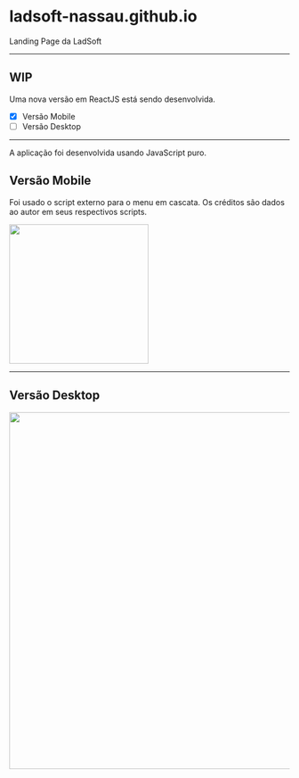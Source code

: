 # ladsoft-nassau.github.io
Landing Page da LadSoft

-----

## WIP ##
Uma nova versão em ReactJS está sendo desenvolvida. 

- [X] Versão Mobile 
- [ ] Versão Desktop

-----

A aplicação foi desenvolvida usando JavaScript puro. 

## Versão Mobile ##

Foi usado o script externo para o menu em cascata. Os créditos são dados ao autor em seus respectivos scripts.

<img src="img/LADSOFT%20MOBILE.png" width="250"  />

-----

## Versão Desktop ##


<img src="img/LADASOFT%20DESKTOP.png" width="640" />

